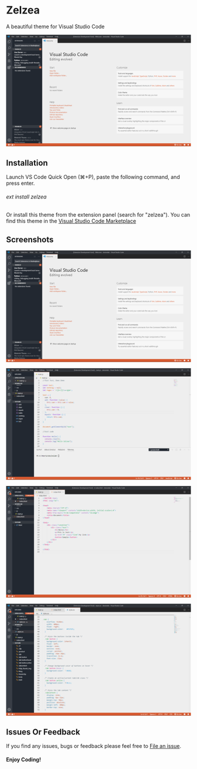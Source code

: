 # Zelzea

A beautiful theme for Visual Studio Code

![Welcome Page](./assets/welcome.png "Welcome page")

## Installation

Launch VS Code Quick Open (⌘+P), paste the following command, and press enter.  
###### ext install zelzea
Or install this theme from the extension panel (search for "zelzea").
You can find this theme in the [Visual Studio Code Marketplace](https://marketplace.visualstudio.com/items?itemName=HooriaHic.zelzea)

## Screenshots

![Welcome Page](./assets/welcome.png "Welcome page")

![Javascript Example](./assets/withjs.png "Javascript Example")

![HTML Example](./assets/withhtml.png "Html Example")

![CSS Example](./assets/withcss.png "CSS Example")

## Issues Or Feedback

If you find any issues, bugs or feedback please feel free to [File an issue](https://github.com/HooriaHIC/zelzea/issues).

#### Enjoy Coding!
